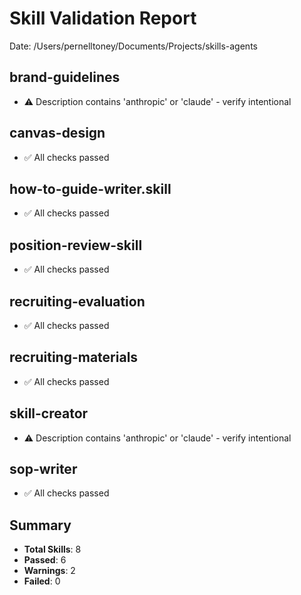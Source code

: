 # Skill Validation Report
Date: /Users/pernelltoney/Documents/Projects/skills-agents

## brand-guidelines

- ⚠️ Description contains 'anthropic' or 'claude' - verify intentional

## canvas-design

- ✅ All checks passed

## how-to-guide-writer.skill

- ✅ All checks passed

## position-review-skill

- ✅ All checks passed

## recruiting-evaluation

- ✅ All checks passed

## recruiting-materials

- ✅ All checks passed

## skill-creator

- ⚠️ Description contains 'anthropic' or 'claude' - verify intentional

## sop-writer

- ✅ All checks passed

## Summary

- **Total Skills**: 8
- **Passed**: 6
- **Warnings**: 2
- **Failed**: 0